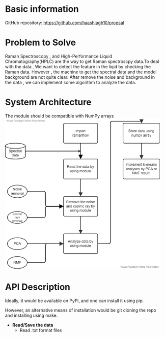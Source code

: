 # Basic information
GitHub repository: https://github.com/haashiagh10/propsal

# Problem to Solve
Raman Spectroscopy , and High-Performance Liquid Chromatography(HPLC) are the way to get Raman spectroscpy data.To deal with the data , We want to detect the feature in the liqid by checking the Raman data.
However , the machine to get the spectral data and the model background are not quite clear.
After remove the noise and background in the data , we can implement some algorithm to analyze the data.

# System Architecture
The module should be compatible with NumPy arrays
![image](https://github.com/haashiagh10/propsal/blob/main/flowchart.png)

# API Description
Ideally, it would be available on PyPI, and one can install it using pip.

However, an alternative means of installation would be git cloning the repo and installing using make.
- **Read/Save the data**
  - Read .txt format files
